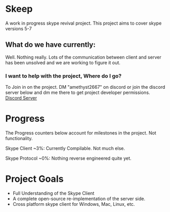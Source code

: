 # Skeep
A work in progress skype revival project.
This project aims to cover skype versions 5-7

## What do we have currently:

Well. Nothing really.
Lots of the communication between client and server has been unsolved and we are working to figure it out.

### I want to help with the project, Where do I go?

To Join in on the project. DM "amethyst2667" on discord or join the discord server below and dm me there to get project developer permissions.
[Discord Server](https://discord.gg/MY68A9HgT3)

# Progress
The Progress counters below account for milestones in the project. Not functionality.

Skype Client ~3%:
Currently Compilable. Not much else.

Skype Protocol ~0%:
Nothing reverse engineered quite yet.

# Project Goals

- Full Understanding of the Skype Client
- A complete open-source re-implementation of the server side.
- Cross platform skype client for Windows, Mac, Linux, etc.
